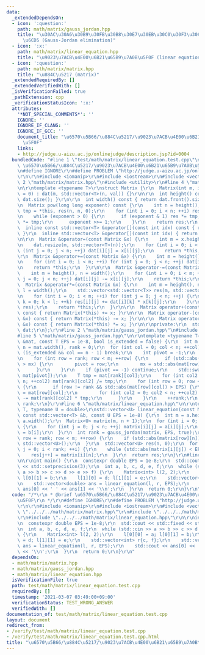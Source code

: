 ```yaml
---
data:
  _extendedDependsOn:
  - icon: ':question:'
    path: math/matrix/gauss_jordan.hpp
    title: "\u30AC\u30A6\u30B9\u30FB\u30B8\u30E7\u30EB\u30C0\u30F3\u306E\u6D88\u53BB\
      \u6CD5 (Gauss-Jordan elimination)"
  - icon: ':x:'
    path: math/matrix/linear_equation.hpp
    title: "\u9023\u7ACB\u4E00\u6B21\u65B9\u7A0B\u5F0F (linear equation)"
  - icon: ':question:'
    path: math/matrix/matrix.hpp
    title: "\u884C\u5217 (matrix)"
  _extendedRequiredBy: []
  _extendedVerifiedWith: []
  _isVerificationFailed: true
  _pathExtension: cpp
  _verificationStatusIcon: ':x:'
  attributes:
    '*NOT_SPECIAL_COMMENTS*': ''
    IGNORE: ''
    IGNORE_IF_CLANG: ''
    IGNORE_IF_GCC: ''
    document_title: "\u6570\u5B66/\u884C\u5217/\u9023\u7ACB\u4E00\u6B21\u65B9\u7A0B\
      \u5F0F"
    links:
    - http://judge.u-aizu.ac.jp/onlinejudge/description.jsp?id=0004
  bundledCode: "#line 1 \"test/math/matrix/linear_equation.test.cpp\"\n/*\r\n * @brief\
    \ \u6570\u5B66/\u884C\u5217/\u9023\u7ACB\u4E00\u6B21\u65B9\u7A0B\u5F0F\r\n */\r\
    \n#define IGNORE\r\n#define PROBLEM \"http://judge.u-aizu.ac.jp/onlinejudge/description.jsp?id=0004\"\
    \r\n\r\n#include <iomanip>\r\n#include <iostream>\r\n#include <vector>\r\n#line\
    \ 2 \"math/matrix/matrix.hpp\"\n#include <utility>\r\n#line 4 \"math/matrix/matrix.hpp\"\
    \n\r\ntemplate <typename T>\r\nstruct Matrix {\r\n  Matrix(int m, int n, T val\
    \ = 0) : dat(m, std::vector<T>(n, val)) {}\r\n\r\n  int height() const { return\
    \ dat.size(); }\r\n\r\n  int width() const { return dat.front().size(); }\r\n\r\
    \n  Matrix pow(long long exponent) const {\r\n    int n = height();\r\n    Matrix<T>\
    \ tmp = *this, res(n, n, 0);\r\n    for (int i = 0; i < n; ++i) res[i][i] = 1;\r\
    \n    while (exponent > 0) {\r\n      if (exponent & 1) res *= tmp;\r\n      tmp\
    \ *= tmp;\r\n      exponent >>= 1;\r\n    }\r\n    return res;\r\n  }\r\n\r\n\
    \  inline const std::vector<T> &operator[](const int idx) const { return dat[idx];\
    \ }\r\n  inline std::vector<T> &operator[](const int idx) { return dat[idx]; }\r\
    \n\r\n  Matrix &operator=(const Matrix &x) {\r\n    int m = x.height(), n = x.width();\r\
    \n    dat.resize(m, std::vector<T>(n));\r\n    for (int i = 0; i < m; ++i) for\
    \ (int j = 0; j < n; ++j) dat[i][j] = x[i][j];\r\n    return *this;\r\n  }\r\n\
    \r\n  Matrix &operator+=(const Matrix &x) {\r\n    int m = height(), n = width();\r\
    \n    for (int i = 0; i < m; ++i) for (int j = 0; j < n; ++j) dat[i][j] += x[i][j];\r\
    \n    return *this;\r\n  }\r\n\r\n  Matrix &operator-=(const Matrix &x) {\r\n\
    \    int m = height(), n = width();\r\n    for (int i = 0; i < m; ++i) for (int\
    \ j = 0; j < n; ++j) dat[i][j] -= x[i][j];\r\n    return *this;\r\n  }\r\n\r\n\
    \  Matrix &operator*=(const Matrix &x) {\r\n    int m = height(), n = x.width(),\
    \ l = width();\r\n    std::vector<std::vector<T>> res(m, std::vector<T>(n, 0));\r\
    \n    for (int i = 0; i < m; ++i) for (int j = 0; j < n; ++j) {\r\n      for (int\
    \ k = 0; k < l; ++k) res[i][j] += dat[i][k] * x[k][j];\r\n    }\r\n    std::swap(dat,\
    \ res);\r\n    return *this;\r\n  }\r\n\r\n  Matrix operator+(const Matrix &x)\
    \ const { return Matrix(*this) += x; }\r\n\r\n  Matrix operator-(const Matrix\
    \ &x) const { return Matrix(*this) -= x; }\r\n\r\n  Matrix operator*(const Matrix\
    \ &x) const { return Matrix(*this) *= x; }\r\n\r\nprivate:\r\n  std::vector<std::vector<T>>\
    \ dat;\r\n};\r\n#line 2 \"math/matrix/gauss_jordan.hpp\"\n#include <cmath>\r\n\
    #line 5 \"math/matrix/gauss_jordan.hpp\"\n\r\ntemplate <typename T>\r\nint gauss_jordan(Matrix<T>\
    \ &mat, const T EPS = 1e-8, bool is_extended = false) {\r\n  int m = mat.height(),\
    \ n = mat.width(), rank = 0;\r\n  for (int col = 0; col < n; ++col) {\r\n    if\
    \ (is_extended && col == n - 1) break;\r\n    int pivot = -1;\r\n    T mx = EPS;\r\
    \n    for (int row = rank; row < m; ++row) {\r\n      if (std::abs(mat[row][col])\
    \ > mx) {\r\n        pivot = row;\r\n        mx = std::abs(mat[row][col]);\r\n\
    \      }\r\n    }\r\n    if (pivot == -1) continue;\r\n    std::swap(mat[rank],\
    \ mat[pivot]);\r\n    T tmp = mat[rank][col];\r\n    for (int col2 = 0; col2 <\
    \ n; ++col2) mat[rank][col2] /= tmp;\r\n    for (int row = 0; row < m; ++row)\
    \ {\r\n      if (row != rank && std::abs(mat[row][col]) > EPS) {\r\n        tmp\
    \ = mat[row][col];\r\n        for (int col2 = 0; col2 < n; ++col2) mat[row][col2]\
    \ -= mat[rank][col2] * tmp;\r\n      }\r\n    }\r\n    ++rank;\r\n  }\r\n  return\
    \ rank;\r\n}\r\n#line 6 \"math/matrix/linear_equation.hpp\"\n\r\ntemplate <typename\
    \ T, typename U = double>\r\nstd::vector<U> linear_equation(const Matrix<T> &a,\
    \ const std::vector<T> &b, const U EPS = 1e-8) {\r\n  int m = a.height(), n =\
    \ a.width();\r\n  Matrix<U> matrix(m, n + 1);\r\n  for (int i = 0; i < m; ++i)\
    \ {\r\n    for (int j = 0; j < n; ++j) matrix[i][j] = a[i][j];\r\n    matrix[i][n]\
    \ = b[i];\r\n  }\r\n  int rank = gauss_jordan(matrix, EPS, true);\r\n  for (int\
    \ row = rank; row < m; ++row) {\r\n    if (std::abs(matrix[row][n]) > EPS) return\
    \ std::vector<U>();\r\n  }\r\n  std::vector<U> res(n, 0);\r\n  for (int i = 0,\
    \ j = 0; i < rank; ++i) {\r\n    while (std::abs(matrix[i][j]) < EPS) ++j;\r\n\
    \    res[j++] = matrix[i][n];\r\n  }\r\n  return res;\r\n}\r\n#line 13 \"test/math/matrix/linear_equation.test.cpp\"\
    \n\r\nint main() {\r\n  constexpr double EPS = 1e-8;\r\n  std::cout << std::fixed\
    \ << std::setprecision(3);\r\n  int a, b, c, d, e, f;\r\n  while (std::cin >>\
    \ a >> b >> c >> d >> e >> f) {\r\n    Matrix<int> l(2, 2);\r\n    l[0][0] = a;\
    \ l[0][1] = b;\r\n    l[1][0] = d; l[1][1] = e;\r\n    std::vector<int> r{c, f};\r\
    \n    std::vector<double> ans = linear_equation(l, r, EPS);\r\n    std::cout <<\
    \ ans[0] << ' ' << ans[1] << '\\n';\r\n  }\r\n  return 0;\r\n}\r\n"
  code: "/*\r\n * @brief \u6570\u5B66/\u884C\u5217/\u9023\u7ACB\u4E00\u6B21\u65B9\u7A0B\
    \u5F0F\r\n */\r\n#define IGNORE\r\n#define PROBLEM \"http://judge.u-aizu.ac.jp/onlinejudge/description.jsp?id=0004\"\
    \r\n\r\n#include <iomanip>\r\n#include <iostream>\r\n#include <vector>\r\n#include\
    \ \"../../../math/matrix/matrix.hpp\"\r\n#include \"../../../math/matrix/gauss_jordan.hpp\"\
    \r\n#include \"../../../math/matrix/linear_equation.hpp\"\r\n\r\nint main() {\r\
    \n  constexpr double EPS = 1e-8;\r\n  std::cout << std::fixed << std::setprecision(3);\r\
    \n  int a, b, c, d, e, f;\r\n  while (std::cin >> a >> b >> c >> d >> e >> f)\
    \ {\r\n    Matrix<int> l(2, 2);\r\n    l[0][0] = a; l[0][1] = b;\r\n    l[1][0]\
    \ = d; l[1][1] = e;\r\n    std::vector<int> r{c, f};\r\n    std::vector<double>\
    \ ans = linear_equation(l, r, EPS);\r\n    std::cout << ans[0] << ' ' << ans[1]\
    \ << '\\n';\r\n  }\r\n  return 0;\r\n}\r\n"
  dependsOn:
  - math/matrix/matrix.hpp
  - math/matrix/gauss_jordan.hpp
  - math/matrix/linear_equation.hpp
  isVerificationFile: true
  path: test/math/matrix/linear_equation.test.cpp
  requiredBy: []
  timestamp: '2021-03-07 03:49:00+09:00'
  verificationStatus: TEST_WRONG_ANSWER
  verifiedWith: []
documentation_of: test/math/matrix/linear_equation.test.cpp
layout: document
redirect_from:
- /verify/test/math/matrix/linear_equation.test.cpp
- /verify/test/math/matrix/linear_equation.test.cpp.html
title: "\u6570\u5B66/\u884C\u5217/\u9023\u7ACB\u4E00\u6B21\u65B9\u7A0B\u5F0F"
---
```

